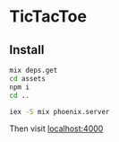 # TicTacToe

## Install

```bash
mix deps.get
cd assets
npm i
cd ..

iex -S mix phoenix.server
``` 

Then visit [localhost:4000](http://localhost:4000)
